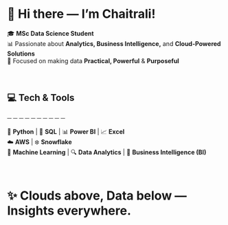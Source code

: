 # 👋 Hi there — I’m Chaitrali!

🎓 **MSc Data Science Student**  
📊 Passionate about **Analytics, Business Intelligence,** and **Cloud-Powered Solutions**  
🎯 Focused on making data **Practical, Powerful** & **Purposeful**  
<br>
<br>

## 💻 Tech & Tools  
─ ─ ─ ─ ─ ─ ─ ─ ─ ─

🐍 **Python** | 🐘 **SQL** | 📊 **Power BI** | 📈 **Excel**  
☁️ **AWS** | ❄️ **Snowflake**  
🤖 **Machine Learning** | 🔍 **Data Analytics** | 🧠 **Business Intelligence (BI)**


<br>

# ✨ Clouds above, Data below — Insights everywhere. 
